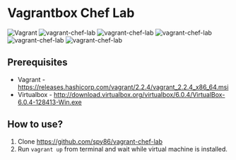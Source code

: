 # Vagrantbox Chef Lab

![Vagrant](https://img.shields.io/badge/vagrant-chef_lab-orange.svg) ![vagrant-chef-lab](https://img.shields.io/github/issues/spy86/vagrant-chef-lab.svg) ![vagrant-chef-lab](https://img.shields.io/github/forks/spy86/vagrant-chef-lab.svg) ![vagrant-chef-lab](https://img.shields.io/github/stars/spy86/vagrant-chef-lab.svg) ![vagrant-chef-lab](https://img.shields.io/github/license/spy86/vagrant-chef-lab.svg) ![vagrant-chef-lab](https://img.shields.io/twitter/url/https/github.com/spy86/vagrant-chef-lab.svg?style=social)

## Prerequisites
* Vagrant - https://releases.hashicorp.com/vagrant/2.2.4/vagrant_2.2.4_x86_64.msi
* Virtualbox - http://download.virtualbox.org/virtualbox/6.0.4/VirtualBox-6.0.4-128413-Win.exe

## How to use?

1. Clone https://github.com/spy86/vagrant-chef-lab
2. Run `vagrant up` from terminal and wait while virtual machine is installed.
